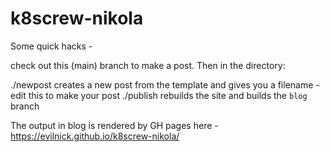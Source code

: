 # k8screw-nikola


Some quick hacks -


check out this (main) branch to make a post. Then in the directory:

./newpost creates a new post from the template and gives you a filename - edit this to make your post
./publish rebuilds the site and builds the `blog` branch 

The output in blog is rendered by GH pages here - <https://evilnick.github.io/k8screw-nikola/>
